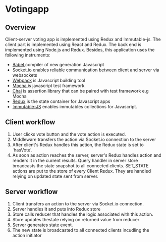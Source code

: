 # Votingapp


## Overview 
Client-server voting app is implemented using Redux and Immutable-js. 
The client part is implemented using React and Redux. The back end is implemented using Node.js and Redux. Besides, this application uses the following instruments: 

* [Babel ](https://babeljs.io/)compiler of new generation Javascript                
* [Socket.io ](https://socket.io/) enables reliable communication between client and server via websockets
* [Webpack](https://webpack.js.org/) is Javascript building tool
* [Mocha ](https://mochajs.org/) is javascript test framework.
* [Chai](https://chaijs.com/) is assertion library that can be paired with test framework e.g Mocha
* [Redux](https://redux.js.org/) is the state container for Javascript apps
* [Immutable-JS](https://facebook.github.io/immutable-js/) enables immutables collections for Javascript.

## Client workflow
1. User clicks vote button and the vote action is executed.
2. Middleware transfers the action via Socket.io connection to the server
3. After client's Redux handles this action, the Redux state is set to 'hasVote'.
4. As soon as action reaches the server, server's Redux handles action and renders it in the current results. Query handler in server store broadcasts the state snapshot to all connected clients.
SET_STATE actions are put to the store of every Client Redux. They are handled relying on updated state sent from server.



## Server workflow
1. Client transfers an action to the server via Socket.io connection.
2. Server handles it and puts into Redux store
2. Store calls reducer that handles the logic associated with this action.
3. Store updates thestate relying on returned value from reducer 
4. Server generates state event.
5. The new state is broadcasted to all connected clients incudling the action initiator 
